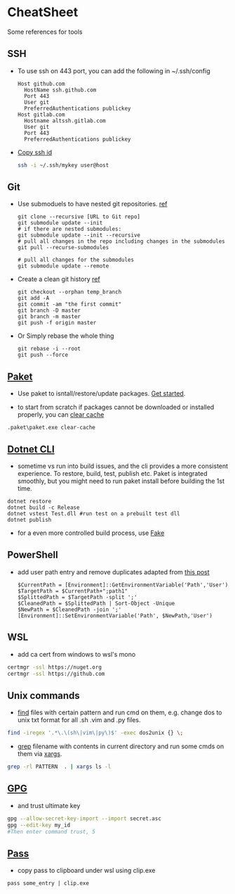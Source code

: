 # CheatSheet

Some references for tools

## SSH

- To use ssh on 443 port, you can add the following in ~/.ssh/config

  ```sshconfig
  Host github.com
    HostName ssh.github.com
    Port 443
    User git
    PreferredAuthentications publickey
  Host gitlab.com
    Hostname altssh.gitlab.com
    User git
    Port 443
    PreferredAuthentications publickey
  ```

- [Copy ssh id](https://www.ssh.com/ssh/copy-id)

  ```bash
  ssh -i ~/.ssh/mykey user@host
  ```

## Git

- Use submoduels to have nested git repositories. [ref](https://www.vogella.com/tutorials/GitSubmodules/article.html)

    ```console
    git clone --recursive [URL to Git repo]
    git submodule update --init
    # if there are nested submodules:
    git submodule update --init --recursive
    # pull all changes in the repo including changes in the submodules
    git pull --recurse-submodules

    # pull all changes for the submodules
    git submodule update --remote
    ```

- Create a clean git history [ref](https://tecadmin.net/delete-commit-history-in-github/)

    ```console
    git checkout --orphan temp_branch
    git add -A
    git commit -am "the first commit"
    git branch -D master
    git branch -m master
    git push -f origin master
    ```

- Or Simply rebase the whole thing

    ```console
    git rebase -i --root
    git push --force
    ```

## [Paket](https://fsprojects.github.io/Paket/)

- Use paket to isntall/restore/update packages. [Get started](https://fsprojects.github.io/Paket/getting-started.html).

- to start from scratch if packages cannot be downloaded or installed properly, you can [clear cache](https://fsprojects.github.io/Paket/paket-clear-cache.html)

```console
.paket\paket.exe clear-cache
```

## [Dotnet CLI](https://docs.microsoft.com/en-us/dotnet/core/tools/?tabs=netcore2x)

- sometime vs run into build issues, and the cli provides a more consistent experience. To restore, build, test, publish etc. Paket is integrated smoothly, but you might need to run paket install before building the 1st time. 

```console
dotnet restore
dotnet build -c Release
dotnet vstest Test.dll #run test on a prebuilt test dll
dotnet publish
```

- for a even more controlled build process, use [Fake](https://fake.build/)

## PowerShell

- add user path entry and remove duplicates
  adapted from [this post](https://itluke.online/2018/07/16/how-to-remove-duplicates-from-your-path-environment-variable-with-powershell/)


  ```console
  $CurrentPath = [Environment]::GetEnvironmentVariable('Path','User')
  $TargetPath = $CurrentPath+";path1"
  $SplittedPath = $TargetPath -split ';'
  $CleanedPath = $SplittedPath | Sort-Object -Unique
  $NewPath = $CleanedPath -join ';'
  [Environment]::SetEnvironmentVariable('Path', $NewPath,'User')
  ```

## WSL

- add ca cert from windows to wsl's mono

```bash
certmgr -ssl https://nuget.org
certmgr -ssl https://github.com
```

## Unix commands

- [find](http://man7.org/linux/man-pages/man1/find.1.html) files with certain pattern and run cmd on them, e.g. change dos to unix txt format for all .sh .vim and .py files.

```bash
find -iregex '.*\.\(sh\|vim\|py\)$' -exec dos2unix {} \;
```

- [grep](https://www.gnu.org/software/grep/manual/grep.html) filename with contents in current directory and run some cmds on them via [xargs](http://man7.org/linux/man-pages/man1/xargs.1.html).

```bash
grep -rl PATTERN  . | xargs ls -l
```

## [GPG](https://www.gnupg.org/)

- and trust ultimate key

```bash
gpg --allow-secret-key-import --import secret.asc
gpg --edit-key my_id
#Then enter command trust, 5
```

## [Pass](https://www.passwordstore.org/)

- copy pass to clipboard under wsl using clip.exe

```console
pass some_entry | clip.exe
```
